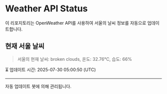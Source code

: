 
# Weather API Status

이 리포지토리는 OpenWeather API를 사용하여 서울의 날씨 정보를 자동으로 업데이트합니다.

## 현재 서울 날씨
> 서울의 현재 날씨: broken clouds, 온도: 32.76°C, 습도: 66%

⏳ 업데이트 시간: 2025-07-30 05:00:50 (UTC)

---
자동 업데이트 봇에 의해 관리됩니다.
